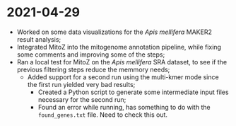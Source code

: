 # 2021-04-29

- Worked on some data visualizations for the *Apis mellifera* MAKER2 result analysis;
- Integrated MitoZ into the mitogenome annotation pipeline, while fixing some comments and improving some of the steps;
- Ran a local test for MitoZ on the *Apis mellifera* SRA dataset, to see if the previous filtering steps reduce the memmory needs;
	- Added support for a second run using the multi-kmer mode since the first run yielded very bad results;
		- Created a Python script to generate some intermediate input files necessary for the second run;
		- Found an error while running, has something to do with the `found_genes.txt` file. Need to check this out.